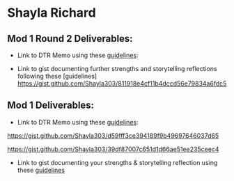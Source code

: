 # Shayla Richard

## Mod 1 Round 2 Deliverables:

* Link to DTR Memo using these [guidelines](https://github.com/turingschool/career-development-curriculum/blob/master/module_one/dtr_guidelines_memo.md):

* Link to gist documenting further strengths and storytelling reflections following these [guidelines]
https://gist.github.com/Shayla303/811918e4cf11b4dccd56e79834a6fdc5

## Mod 1 Deliverables:
* Link to DTR Memo using these [guidelines](https://github.com/turingschool/career-development-curriculum/blob/master/module_one/dtr_guidelines_memo.md):

https://gist.github.com/Shayla303/d59fff3ce394189f9b49697646037d65

https://gist.github.com/Shayla303/39df87007c651d1d66ae51ee235ceec4

* Link to gist documenting your strengths & storytelling reflection using these [guidelines](https://github.com/turingschool/career-development-curriculum/blob/master/module_one/strengths_storytelling_reflection.md)
